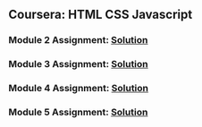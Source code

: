 ## Coursera: HTML CSS Javascript

### Module 2 Assignment: [Solution](https://anujwani.github.io/coursera-html-css-javascript/module2-solution/index.html)

### Module 3 Assignment: [Solution](https://anujwani.github.io/coursera-html-css-javascript/module3-solution/index.html)

### Module 4 Assignment: [Solution](https://anujwani.github.io/coursera-html-css-javascript/module4-solution/index.html)

### Module 5 Assignment: [Solution](https://anujwani.github.io/coursera-html-css-javascript/module5-solution/index.html)